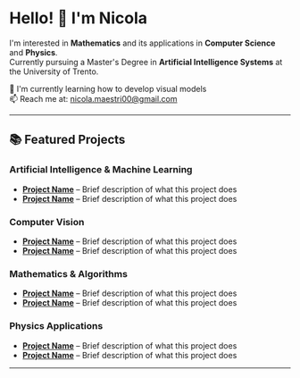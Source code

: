 # Hello! 👋 I'm Nicola

I'm interested in **Mathematics** and its applications in **Computer Science** and **Physics**.  
Currently pursuing a Master's Degree in **Artificial Intelligence Systems** at the University of Trento.

🔭 I'm currently learning how to develop visual models  
📫 Reach me at: nicola.maestri00@gmail.com

---

## 📚 Featured Projects

### Artificial Intelligence & Machine Learning
- **[Project Name](link)** – Brief description of what this project does
- **[Project Name](link)** – Brief description of what this project does

### Computer Vision
- **[Project Name](link)** – Brief description of what this project does
- **[Project Name](link)** – Brief description of what this project does

### Mathematics & Algorithms
- **[Project Name](link)** – Brief description of what this project does
- **[Project Name](link)** – Brief description of what this project does

### Physics Applications
- **[Project Name](link)** – Brief description of what this project does
- **[Project Name](link)** – Brief description of what this project does

---

<!--
## 🛠️ Technologies & Tools

### Programming Languages
![Python](https://img.shields.io/badge/-Python-3776AB?style=flat-square&logo=python&logoColor=white)
![C++](https://img.shields.io/badge/-C++-00599C?style=flat-square&logo=cplusplus&logoColor=white)
![Java](https://img.shields.io/badge/-Java-007396?style=flat-square&logo=java&logoColor=white)

### ML/AI Frameworks
![PyTorch](https://img.shields.io/badge/-PyTorch-EE4C2C?style=flat-square&logo=pytorch&logoColor=white)
![TensorFlow](https://img.shields.io/badge/-TensorFlow-FF6F00?style=flat-square&logo=tensorflow&logoColor=white)
![Lightning](https://img.shields.io/badge/-Lightning-792EE5?style=flat-square&logo=pytorch-lightning&logoColor=white)
![Keras](https://img.shields.io/badge/-Keras-D00000?style=flat-square&logo=keras&logoColor=white)

### MLOps & Experiment Tracking
![Weights & Biases](https://img.shields.io/badge/-Weights%20&%20Biases-FFBE00?style=flat-square&logo=weightsandbiases&logoColor=black)
![MLflow](https://img.shields.io/badge/-MLflow-0194E2?style=flat-square&logo=mlflow&logoColor=white)

### DevOps & Infrastructure
![Git](https://img.shields.io/badge/-Git-F05032?style=flat-square&logo=git&logoColor=white)
![Docker](https://img.shields.io/badge/-Docker-2496ED?style=flat-square&logo=docker&logoColor=white)
![Bash](https://img.shields.io/badge/-Bash-4EAA25?style=flat-square&logo=gnu-bash&logoColor=white)
![Slurm](https://img.shields.io/badge/-Slurm-0099CC?style=flat-square&logo=linux&logoColor=white)
![VS Code](https://img.shields.io/badge/-VS%20Code-007ACC?style=flat-square&logo=visual-studio-code&logoColor=white)
![GitHub](https://img.shields.io/badge/-GitHub-181717?style=flat-square&logo=github&logoColor=white)

### Development Practices
![Git Flow](https://img.shields.io/badge/-Git%20Flow-F05032?style=flat-square&logo=git&logoColor=white)
![Python Packaging](https://img.shields.io/badge/-Python%20Packaging-3776AB?style=flat-square&logo=python&logoColor=white)

---

-->

<!--
Hello!👋 My name is Nicola.\
I'm interested in Mathematics and its applications in Computer Science and Physics.\
I'm enrolled in the Master's Degree course in Artificial Intelligence Systems at the University of Trento.

- 🔭 I’m currently learning how to develop visual models
- 📫 How to reach me: nicola.maestri00@gmail.com

# Ongoing Projects






**Skills:**
Analytical Skill  |  Flexibility  |  Attention to detail
-->
<!--
**NicolaMaestri00/NicolaMaestri00** is a ✨ _special_ ✨ repository because its `README.md` (this file) appears on your GitHub profile.

Here are some ideas to get you started:

- 🔭 I’m currently working on ...
- 🌱 I’m currently learning ...
- 👯 I’m looking to collaborate on ...
- 🤔 I’m looking for help with ...
- 💬 Ask me about ...
- 📫 How to reach me: ...
- 😄 Pronouns: ...
- ⚡ Fun fact: ...
-->
